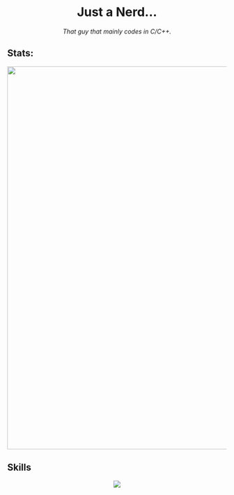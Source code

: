 <h1 align=center>Just a Nerd...</h1>

<p align=center><i>That guy that mainly codes in C/C++.</i></p>

## Stats:
<div style="display: flex; justify-content: space-around; align-items: center; gap: 50%;">
  <img src="http://github-profile-summary-cards.vercel.app/api/cards/profile-details?username=DeLuks2006&theme=dark" style="height: 22vh; border: none;"></img>
  <img src="https://github-readme-stats.vercel.app/api/top-langs/?username=DeLuks2006&theme=dark&exclude_repo=deluks2006.github.io,dot-files,SimpleSite,Purr-Fetch,DNA-Quote-Bot" style="height: 22vh; border: none;"></img>
</div>

## Skills
<div align=center>
  <img src="https://skillicons.dev/icons?i=c,go,neovim,mysql,py,arch,debian" />
</div>
